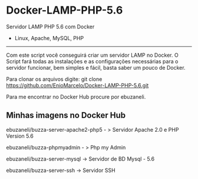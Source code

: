 # Docker-LAMP-PHP-5.6
Servidor LAMP PHP 5.6 com Docker
- Linux, Apache, MySQL, PHP
------------------------------------------------------------------------------------------------------------------------------------------

Com este script você conseguirá criar um servidor LAMP no Docker.
O Script fará todas as instalações e as configurações necessárias para o servidor funcionar, bem simples e fácil, basta saber um pouco de Docker.

Para clonar os arquivos digite: git clone https://github.com/EnioMarcelo/Docker-LAMP-PHP-5.6.git


Para me encontrar no Docker Hub procure por ebuzaneli.

Minhas imagens no Docker Hub
------------------------------

ebuzaneli/buzza-server-apache2-php5 - > Servidor Apache 2.0 e PHP Version 5.6

ebuzaneli/buzza-phpmyadmin - > Php my Admin

ebuzaneli/buzza-server-mysql -> Servidor de BD Mysql - 5.6

ebuzaneli/buzza-server-ssh -> Servidor SSH
